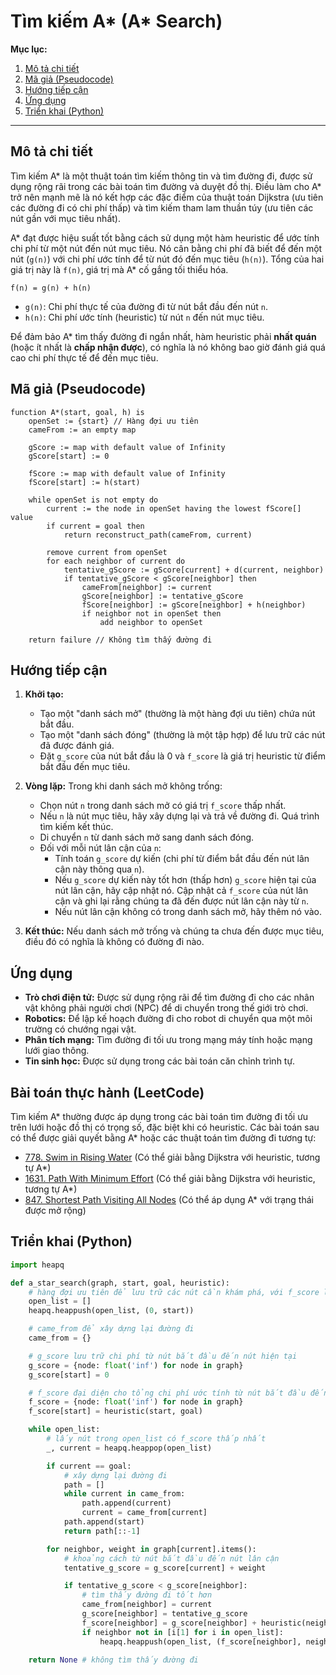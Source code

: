 
# Tìm kiếm A* (A* Search)

**Mục lục:**

1.  [Mô tả chi tiết](#mô-tả-chi-tiết)
2.  [Mã giả (Pseudocode)](#mã-giả-pseudocode)
3.  [Hướng tiếp cận](#hướng-tiếp-cận)
4.  [Ứng dụng](#ứng-dụng)
5.  [Triển khai (Python)](#triển-khai-python)

---

## Mô tả chi tiết

Tìm kiếm A* là một thuật toán tìm kiếm thông tin và tìm đường đi, được sử dụng rộng rãi trong các bài toán tìm đường và duyệt đồ thị. Điều làm cho A* trở nên mạnh mẽ là nó kết hợp các đặc điểm của thuật toán Dijkstra (ưu tiên các đường đi có chi phí thấp) và tìm kiếm tham lam thuần túy (ưu tiên các nút gần với mục tiêu nhất).

A* đạt được hiệu suất tốt bằng cách sử dụng một hàm heuristic để ước tính chi phí từ một nút đến nút mục tiêu. Nó cân bằng chi phí đã biết để đến một nút (`g(n)`) với chi phí ước tính để từ nút đó đến mục tiêu (`h(n)`). Tổng của hai giá trị này là `f(n)`, giá trị mà A* cố gắng tối thiểu hóa.

`f(n) = g(n) + h(n)`

*   `g(n)`: Chi phí thực tế của đường đi từ nút bắt đầu đến nút `n`.
*   `h(n)`: Chi phí ước tính (heuristic) từ nút `n` đến nút mục tiêu.

Để đảm bảo A* tìm thấy đường đi ngắn nhất, hàm heuristic phải **nhất quán** (hoặc ít nhất là **chấp nhận được**), có nghĩa là nó không bao giờ đánh giá quá cao chi phí thực tế để đến mục tiêu.

## Mã giả (Pseudocode)

```
function A*(start, goal, h) is
    openSet := {start} // Hàng đợi ưu tiên
    cameFrom := an empty map

    gScore := map with default value of Infinity
    gScore[start] := 0

    fScore := map with default value of Infinity
    fScore[start] := h(start)

    while openSet is not empty do
        current := the node in openSet having the lowest fScore[] value
        if current = goal then
            return reconstruct_path(cameFrom, current)

        remove current from openSet
        for each neighbor of current do
            tentative_gScore := gScore[current] + d(current, neighbor)
            if tentative_gScore < gScore[neighbor] then
                cameFrom[neighbor] := current
                gScore[neighbor] := tentative_gScore
                fScore[neighbor] := gScore[neighbor] + h(neighbor)
                if neighbor not in openSet then
                    add neighbor to openSet

    return failure // Không tìm thấy đường đi
```

## Hướng tiếp cận

1.  **Khởi tạo:**
    *   Tạo một "danh sách mở" (thường là một hàng đợi ưu tiên) chứa nút bắt đầu.
    *   Tạo một "danh sách đóng" (thường là một tập hợp) để lưu trữ các nút đã được đánh giá.
    *   Đặt `g_score` của nút bắt đầu là 0 và `f_score` là giá trị heuristic từ điểm bắt đầu đến mục tiêu.

2.  **Vòng lặp:** Trong khi danh sách mở không trống:
    *   Chọn nút `n` trong danh sách mở có giá trị `f_score` thấp nhất.
    *   Nếu `n` là nút mục tiêu, hãy xây dựng lại và trả về đường đi. Quá trình tìm kiếm kết thúc.
    *   Di chuyển `n` từ danh sách mở sang danh sách đóng.
    *   Đối với mỗi nút lân cận của `n`:
        *   Tính toán `g_score` dự kiến (chi phí từ điểm bắt đầu đến nút lân cận này thông qua `n`).
        *   Nếu `g_score` dự kiến này tốt hơn (thấp hơn) `g_score` hiện tại của nút lân cận, hãy cập nhật nó. Cập nhật cả `f_score` của nút lân cận và ghi lại rằng chúng ta đã đến được nút lân cận này từ `n`.
        *   Nếu nút lân cận không có trong danh sách mở, hãy thêm nó vào.

3.  **Kết thúc:** Nếu danh sách mở trống và chúng ta chưa đến được mục tiêu, điều đó có nghĩa là không có đường đi nào.

## Ứng dụng

*   **Trò chơi điện tử:** Được sử dụng rộng rãi để tìm đường đi cho các nhân vật không phải người chơi (NPC) để di chuyển trong thế giới trò chơi.
*   **Robotics:** Để lập kế hoạch đường đi cho robot di chuyển qua một môi trường có chướng ngại vật.
*   **Phân tích mạng:** Tìm đường đi tối ưu trong mạng máy tính hoặc mạng lưới giao thông.
*   **Tin sinh học:** Được sử dụng trong các bài toán căn chỉnh trình tự.

## Bài toán thực hành (LeetCode)

Tìm kiếm A* thường được áp dụng trong các bài toán tìm đường đi tối ưu trên lưới hoặc đồ thị có trọng số, đặc biệt khi có heuristic. Các bài toán sau có thể được giải quyết bằng A* hoặc các thuật toán tìm đường đi tương tự:

*   [778. Swim in Rising Water](https://leetcode.com/problems/swim-in-rising-water/) (Có thể giải bằng Dijkstra với heuristic, tương tự A*)
*   [1631. Path With Minimum Effort](https://leetcode.com/problems/path-with-minimum-effort/) (Có thể giải bằng Dijkstra với heuristic, tương tự A*)
*   [847. Shortest Path Visiting All Nodes](https://leetcode.com/problems/shortest-path-visiting-all-nodes/) (Có thể áp dụng A* với trạng thái được mở rộng)

## Triển khai (Python)

```python
import heapq

def a_star_search(graph, start, goal, heuristic):
    # hàng đợi ưu tiên để lưu trữ các nút cần khám phá, với f_score là độ ưu tiên
    open_list = []
    heapq.heappush(open_list, (0, start))

    # came_from để xây dựng lại đường đi
    came_from = {}

    # g_score lưu trữ chi phí từ nút bắt đầu đến nút hiện tại
    g_score = {node: float('inf') for node in graph}
    g_score[start] = 0

    # f_score đại diện cho tổng chi phí ước tính từ nút bắt đầu đến nút mục tiêu
    f_score = {node: float('inf') for node in graph}
    f_score[start] = heuristic(start, goal)

    while open_list:
        # lấy nút trong open_list có f_score thấp nhất
        _, current = heapq.heappop(open_list)

        if current == goal:
            # xây dựng lại đường đi
            path = []
            while current in came_from:
                path.append(current)
                current = came_from[current]
            path.append(start)
            return path[::-1]

        for neighbor, weight in graph[current].items():
            # khoảng cách từ nút bắt đầu đến nút lân cận
            tentative_g_score = g_score[current] + weight

            if tentative_g_score < g_score[neighbor]:
                # tìm thấy đường đi tốt hơn
                came_from[neighbor] = current
                g_score[neighbor] = tentative_g_score
                f_score[neighbor] = g_score[neighbor] + heuristic(neighbor, goal)
                if neighbor not in [i[1] for i in open_list]:
                    heapq.heappush(open_list, (f_score[neighbor], neighbor))

    return None # không tìm thấy đường đi
```
